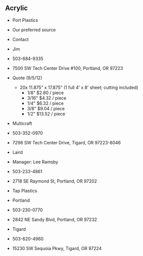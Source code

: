 ## Acrylic

* Port Plastics
 * Our preferred source
 * Contact
  * Jim
  * 503-684-9335
  * 7500 SW Tech Center Drive #100, Portland, OR 97223
 * Quote (9/5/12)
   * 20x 11.875" x 17.875" (1 full 4' x 8' sheet; cutting included)
     * 1/8"  $2.80 / piece
     * 3/16"  $4.32 / piece
     * 1/4"  $6.32 / piece
     * 3/8"  $9.04 / piece
     * 1/2"  $13.52 / piece

* Multicraft
 * 503-352-0970
  * 7298 SW Tech Center Drive, Tigard, OR 97223-8046

* Laird
 * Manager: Lee Ramsby
 * 503-233-4861
 * 2718 SE Raymond St, Portland, OR 97202

* Tap Plastics
 * Portland
  * 503-230-0770
  * 2842 NE Sandy Blvd, Portland, OR 97232

 * Tigard
  * 503-620-4960
  * 15230 SW Sequoia Pkwy, Tigard, OR 97224
